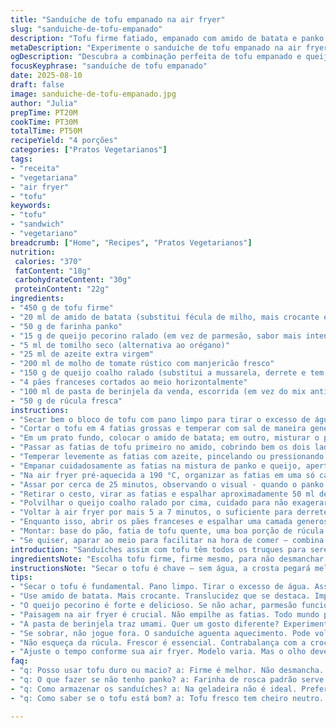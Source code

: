 ```yaml
---
title: "Sanduíche de tofu empanado na air fryer"
slug: "sanduiche-de-tofu-empanado"
description: "Tofu firme fatiado, empanado com amido de batata e panko misturado com queijo pecorino e tomilho seco. Assado na air fryer até dourar e crocância, coberto por molho de tomate rústico com manjericão fresco e queijo coalho ralado, antes do gratinado final. Servido em pão francês com uma camada de pasta de berinjela em conserva e rúcula fresca para um toque herbal. Receita vegetariana, sem nozes e ovos, com textura cremosa por dentro e crocante por fora, combinando sabores italianos clássicos com ingredientes brasileiros. Uma opção prática e versátil para almoços e jantares rápidos, com dicas para substituir ingredientes e ajustes no tempo conforme aparelho."
metaDescription: "Experimente o sanduíche de tofu empanado na air fryer, uma opção deliciosa e crocante que combina sabores brasileiros e italianos."
ogDescription: "Descubra a combinação perfeita de tofu empanado e queijo, em um sanduíche crocante de air fryer inspirador."
focusKeyphrase: "sanduíche de tofu empanado"
date: 2025-08-10
draft: false
image: sanduiche-de-tofu-empanado.jpg
author: "Julia"
prepTime: PT20M
cookTime: PT30M
totalTime: PT50M
recipeYield: "4 porções"
categories: ["Pratos Vegetarianos"]
tags:
- "receita"
- "vegetariana"
- "air fryer"
- "tofu"
keywords:
- "tofu"
- "sandwich"
- "vegetariano"
breadcrumb: ["Home", "Recipes", "Pratos Vegetarianos"]
nutrition: 
 calories: "370"
 fatContent: "18g"
 carbohydrateContent: "30g"
 proteinContent: "22g"
ingredients:
- "450 g de tofu firme"
- "20 ml de amido de batata (substitui fécula de milho, mais crocante e translucidez)"
- "50 g de farinha panko"
- "15 g de queijo pecorino ralado (em vez de parmesão, sabor mais intenso)"
- "5 ml de tomilho seco (alternativa ao orégano)"
- "25 ml de azeite extra virgem"
- "200 ml de molho de tomate rústico com manjericão fresco"
- "150 g de queijo coalho ralado (substitui a mussarela, derrete e tem sabor marcante)"
- "4 pães franceses cortados ao meio horizontalmente"
- "100 ml de pasta de berinjela da venda, escorrida (em vez do mix antipasto, acrescenta umami e textura cremosa)"
- "50 g de rúcula fresca"
instructions:
- "Secar bem o bloco de tofu com pano limpo para tirar o excesso de água – essencial para a crocância final."
- "Cortar o tofu em 4 fatias grossas e temperar com sal de maneira generosa dos dois lados – sal intensifica aroma e faz o tofu absorver melhor os temperos."
- "Em um prato fundo, colocar o amido de batata; em outro, misturar o panko, o pecorino e o tomilho seco. Essa dupla seca cria uma crosta crocante e perfumada."
- "Passar as fatias de tofu primeiro no amido, cobrindo bem os dois lados para ajudar o óleo a grudar e formar a casquinha."
- "Temperar levemente as fatias com azeite, pincelando ou pressionando com os dedos para garantir que a camada seca fixe bem e o sabor de azeite apareça."
- "Empanar cuidadosamente as fatias na mistura de panko e queijo, apertando para que a cobertura adira, mas sem tirar o excesso para evitar queimado."
- "Na air fryer pré-aquecida a 190 °C, organizar as fatias em uma só camada, sem encostar para não umedecer a crosta."
- "Assar por cerca de 25 minutos, observando o visual - quando o panko estiver dourado e firme ao toque, está no ponto. O aroma começa a lembrar uma crosta de pão recém assado."
- "Retirar o cesto, virar as fatias e espalhar aproximadamente 50 ml de molho de tomate sobre cada uma, cobrindo toda superfície."
- "Polvilhar o queijo coalho ralado por cima, cuidado para não exagerar e impedir o gratinado."
- "Voltar à air fryer por mais 5 a 7 minutos, o suficiente para derreter e dourar o queijo sem ressecar o tofu por baixo."
- "Enquanto isso, abrir os pães franceses e espalhar uma camada generosa de pasta de berinjela, que vai contrabalançar a crocância do tofu com uma cremosidade ácida."
- "Montar: base do pão, fatia de tofu quente, uma boa porção de rúcula fresca para o frescor amargo, e fechar o sanduíche."
- "Se quiser, aparar ao meio para facilitar na hora de comer – combina bem com uma limonada ou cerveja artesanal leve."
introduction: "Sanduíches assim com tofu têm todos os truques para serem saborosos e práticos. Já que o tofu parece simples, dar textura e sabor precisa técnica. É aí que entra o empanado com amido de batata e panko, que entrega crocância que nem frango, e o fermentado do queijo coalho para o toque brasileiro. Essa versão troca o clássico parmesão por pecorino e usa uma pasta de berinjela comprada para economizar tempo e aumentar complexidade. Air fryer é imbatível para essa receita: frita sem sujeira, sem excesso de óleo e ainda deixa o queijo gratinado como no forno. Outra vantagem — não demora, e é menos bagunça. Ideal pra quem tenta fugir da mesmice nos almoços sem abrir mão do conforto e do sabor."
ingredientsNote: "Escolha tofu firme, firme mesmo, para não desmanchar na hora do preparo. Se quiser algo mais macio, é só trocar o tempo, mas perde crocância. Para o amido, amido de batata funciona melhor que fécula de milho, deixa uma casquinha translúcida e mais resistente. Se não encontrar queijo pecorino, pode usar parmesão, mas adicionar tomilho fresco para um toque herbáceo que faz diferença. O molho de tomate precisa ser de boa qualidade, com manjericão fresco de preferência, mas caso não tenha, use molho tradicional e capriche no tempero com alho e cebola. Para o mix antipasto, que aqui virou pasta de berinjela, pode substituir por tapenade de azeitonas ou até pesto de manjericão para variar. O pão francês é coringa, mas uma ciabatta leve também funciona perfeitamente."
instructionsNote: "Secar o tofu é chave – sem água, a crosta pegará melhor e o resultado fica crocante, nada de tofu esponjoso dentro do sanduíche. Passar na camada do amido primeiro cria uma barreira que segura o óleo e o panko. A pressa para empanar nem sempre é nossa amiga, virar com cuidado para evitar que a crosta se solte. Na air fryer, respeite o espaço entre as fatias, todo mundo precisa de ar para dourar por igual, nada de empilhar que cria vapor e deixa murchar. O tempo de cozimento pode variar conforme marca/modelo, fique de olho na cor da crosta douradinha e firme ao toque. O queijo coalho tem ponto de fusão alto, ele vai derreter sem escorrer, diferente da mussarela — isso ajuda o sanduíche a ficar limpinho para comer. O toque final com a pasta de berinjela e a rúcula trás contraste de textura e acidez que corta a gordura e evita que fique enjoativo. Esse sanduíche aguenta uma segunda rodada de aquecimento na air fryer, se sobrar."
tips:
- "Secar o tofu é fundamental. Pano limpo. Tirar o excesso de água. Assim a crosta absorve melhor. Sem isso, tofu pode ficar encharcado. E ninguém quer isso no sanduíche."
- "Use amido de batata. Mais crocante. Translucidez que se destaca. Importante escolher bem. Se não tiver, fécula de milho vale. Mas o efeito não é o mesmo. Crocância faz toda a diferença."
- "O queijo pecorino é forte e delicioso. Se não achar, parmesão funciona. Mas adicione tomilho fresco. Um toque herbáceo sempre ajuda a elevar os sabores. Vale a pena."
- "Paisagem na air fryer é crucial. Não empilhe as fatias. Todo mundo precisa de espaço. Isso garante que o calor circule. Assim, crosta douradinha por igual. E nada de vapores para murchar."
- "A pasta de berinjela traz umami. Quer um gosto diferente? Experimente tapenade de azeitona. Cuidado com o sal, dependendo da azeitona."
- "Se sobrar, não jogue fora. O sanduíche aguenta aquecimento. Pode voltar para a air fryer de novo. Reaqueça e mantenha a crocância. Mas fique de olho na cor."
- "Não esqueça da rúcula. Frescor é essencial. Contrabalança com a crocância. Um toque amargo que ajuda a evitar a sobremesa após a refeição. Um equilíbrio."
- "Ajuste o tempo conforme sua air fryer. Modelo varia. Mas o olho deve ficar na cor da crosta. Dourada e firme é o ponto. Aroma deve lembrar pão assado na hora."
faq:
- "q: Posso usar tofu duro ou macio? a: Firme é melhor. Não desmancha. Para textura mais suave, mude o tempo de cozimento. Mas a crocância ficará comprometida."
- "q: O que fazer se não tenho panko? a: Farinha de rosca padrão serve. Resultados são diferentes. Um pouco menos crocante, mas ainda assim agradável. Misture com ervas secas."
- "q: Como armazenar os sanduíches? a: Na geladeira não é ideal. Preferência é comer fresco. Pode guardar recheio separado. Reaqueça a parte que sobrou depois."
- "q: Como saber se o tofu está bom? a: Tofu fresco tem cheiro neutro. Se estiver azedo, é hora de descartar. E sempre checar a data de validade."

---
```

